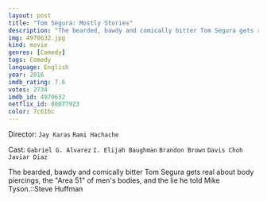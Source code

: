 ```yaml
---
layout: post
title: "Tom Segura: Mostly Stories"
description: "The bearded, bawdy and comically bitter Tom Segura gets real about body piercings, the Area 51 of men's bodies, and the lie he told Mike Tyson.::Steve Huffman.."
img: 4970632.jpg
kind: movie
genres: [Comedy]
tags: Comedy 
language: English
year: 2016
imdb_rating: 7.6
votes: 2734
imdb_id: 4970632
netflix_id: 80077923
color: 7c616c
---
```

Director: `Jay Karas` `Rami Hachache`  

Cast: `Gabriel G. Alvarez` `I. Elijah Baughman` `Brandon Brown` `Davis Choh` `Javiar Diaz` 

The bearded, bawdy and comically bitter Tom Segura gets real about body piercings, the "Area 51" of men's bodies, and the lie he told Mike Tyson.::Steve Huffman